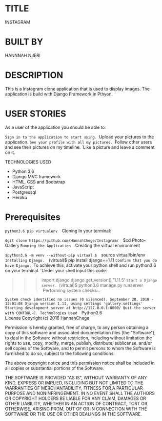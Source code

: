 # TITLE
INSTAGRAM
# BUILT BY
 HANNNAH NJERI
# DESCRIPTION
This is a Instagram clone application that is used to display images.
The application is build with Django Framework in Pthyon.

# USER STORIES
As a user of the application you should be able to:

`Sign in to the application to start using.
`Upload your pictures to the application.
`See your profile with all my pictures.
`Follow other users and see their pictures on my timeline.
`Like a picture and leave a comment on it.
 
TECHNOLOGIES USED
- Python 3.6
- Django MVC framework
- HTML, CSS and Bootstrap
- JavaScript
- Postgressql
- Heroku
# Prerequisites 
`python3.6 pip virtualenv 
`Cloning In your terminal:

`$git clone https://github.com/HannahChege/Instagram/ 
`$cd Photo-Gallery
`Running the Application 
`Creating the virtual environment

`$python3.6 -m venv --without-pip virtual $ 
`source virtual/bin/env 
`Installing Django. 
`(virtual)$ pip install django==1.11
`Confirm that you do have Django.
`To achieve this, activate your python shell and run python3.6 on your terminal.
`Under your shell input this code:
 >>> import django
>>> django.get_version()
'1.11.5'
`Start a Django server.
`(virtual)$ python3.6 manage.py runserver
`Performing system checks...

`System check identified no issues (0 silenced).
September 28, 2018 - 12:01:08
Django version 1.11, using settings 'gallery.settings'
Starting development server at http://127.0.0.1:8000/
Quit the server with CONTROL-C.
 Technologies Used 
`Python3.6  
License Copyright (c) 2018 HannahChege

Permission is hereby granted, free of charge, to any person obtaining a copy of this software and associated documentation files (the "Software"), to deal in the Software without restriction, including without limitation the rights to use, copy, modify, merge, publish, distribute, sublicense, and/or sell copies of the Software, and to permit persons to whom the Software is furnished to do so, subject to the following conditions:

The above copyright notice and this permission notice shall be included in all copies or substantial portions of the Software.

THE SOFTWARE IS PROVIDED "AS IS", WITHOUT WARRANTY OF ANY KIND, EXPRESS OR IMPLIED, INCLUDING BUT NOT LIMITED TO THE WARRANTIES OF MERCHANTABILITY, FITNESS FOR A PARTICULAR PURPOSE AND NONINFRINGEMENT. IN NO EVENT SHALL THE AUTHORS OR COPYRIGHT HOLDERS BE LIABLE FOR ANY CLAIM, DAMAGES OR OTHER LIABILITY, WHETHER IN AN ACTION OF CONTRACT, TORT OR OTHERWISE, ARISING FROM, OUT OF OR IN CONNECTION WITH THE SOFTWARE OR THE USE OR OTHER DEALINGS IN THE SOFTWARE.
